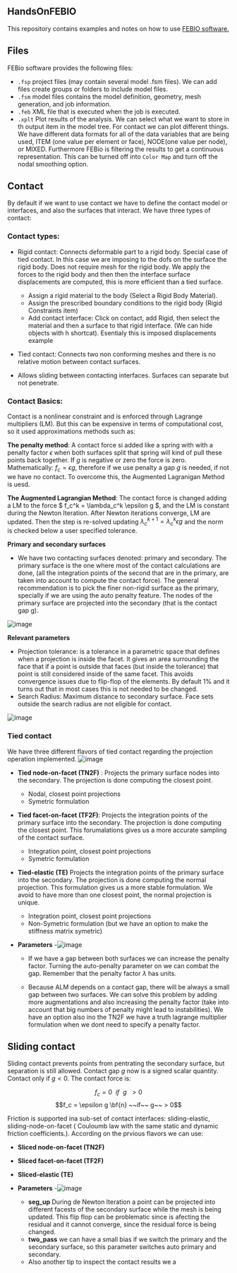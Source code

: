 ## HandsOnFEBIO
This repository contains examples and notes on how to use [FEBIO software.](https://febio.org/)
## Files
FEBio software provides the following files: 

-  `.fsp` project files (may contain several model .fsm files). We can add files create groups or folders to include model files.
-  `.fsm` model files contains the model definition, geometry, mesh generation, and job information. 
- `.feb` XML file that is executed when the job is executed.
- `.xplt` Plot results of the analysis. We can select what we want to store in th output item in the model tree. For contact we can plot different things. We have different data formats for all of the data variables that are being used, ITEM (one value per element or face), NODE(one value per node), or MIXED. Furthermore FEBio is filtering the results to get a continuous representation. This can be turned off into `Color Map` and turn off the nodal smoothing option. 


## Contact

By default if we want to use contact we have to define the contact model or interfaces, and also the surfaces that interact. We have three types of contact:

### Contact types:
- Rigid contact: Connects deformable part to a rigid body. Special case of tied contact. In this case we are imposing to the dofs on the surface the rigid body. Does not require mesh for the rigid body. We apply the forces to the rigid body and then then the interface surface displacements are computed, this is more efficient than a tied surface. 

    - Assign a rigid material to the body (Select a Rigid Body Material).
    - Assign the prescribed boundary conditions to the rigid body (Rigid Constraints item)
    - Add contact interface: Click on contact, add Rigid, then select the material and then a surface to that rigid interface. (We can hide objects with h shortcat). Esentialy this is imposed displacements example 

- Tied contact: Connects two non conforming meshes and there is no relative motion between contact surfaces. 

- Allows sliding between contacting interfaces. Surfaces can separate but not penetrate. 


### Contact Basics:

Contact is a nonlinear constraint and is enforced through Lagrange multipliers (LM). But this can be expensive in terms of computational cost, so it used approximations methods such as:

**The penalty method**: A contact force si added like a spring with with a penalty factor $\epsilon$ when both surfaces split that spring will kind of pull these points back together. If  $g$ is negative or zero the force is zero. Mathematically: $f_c = \epsilon g$, therefore if we use penalty a gap $g$ is needed, if not we have no contact. To overcome this, the Augmented Lagranigan Method is uesd. 

**The Augmented Lagrangian Method**: The contact force is changed adding a LM to the force $ f_c^k = \lambda_c^k \epsilon g $, and the LM is constant during the Newton Iteration. After Newton iterations converge, LM are updated. Then the step is re-solved updating  $\lambda_c^{k+1} = \lambda_c^k \epsilon g$ and the norm is checked below a user specified tolerance. 


**Primary and secondary surfaces**
- We have two contacting surfaces denoted: primary and secondary. The primary surface is the one where most of the contact calculations are done, (all the integration points of the second that are in the primary, are taken into account to compute the contact force). The general recommendation is to pick the finer  non-rigid surface as the  primary, specially if we are using the auto penalty feature. The nodes of the primary surface are projected into the secondary (that is the contact gap g).

![image](https://user-images.githubusercontent.com/50339940/208787635-6ea89b2b-8a49-4750-940e-769d4ccfd4c2.png)

**Relevant parameters**
- Projection tolerance: is a tolerance in a parametric space that defines when a projection is inside the facet. It gives an area surrounding the face that if a point is outside that faces (but inside the tolerance) that point is still considered inside of the same facet. This avoids convergence issues due to flip-flop of the elements. By default 1% and it turns out that in most cases this is not needed to be changed. 
-  Search Radius: Maximum distance to secondary surface. Face sets  outside the search radius are not eligible for contact. 

![image](https://user-images.githubusercontent.com/50339940/208787804-8771091f-27d5-4b44-8f1f-029216d19797.png)

### Tied contact 

We have three different flavors of tied contact regarding the projection operation implemented. 
![image](https://user-images.githubusercontent.com/50339940/208970420-52d20f6e-96c3-4506-8cbd-c3e55aed93e6.png)

- **Tied node-on-facet (TN2F)** : Projects the primary surface nodes into the secondary. The projection is done computing the closest point. 
    - Nodal, closest point projections
    - Symetric formulation
- **Tied facet-on-facet (TF2F)**: Projects the integration points of the primary surface into the secondary. The projection is done computing the closest point. This forumalations gives us a more accurate sampling of the contact surface.
    - Integration point, closest point projections
    - Symetric formulation

- **Tied-elastic (TE)** Projects the integration points of the primary surface into the secondary. The projection is done computing the normal projection. This formulation gives us a more stable formulation. We avoid to have more than one closest point, the normal projection is unique. 
    - Integration point, closest point projections
    - Non-Symetric formulation (but we have an option to make the stiffness matrix symetric)

- **Parameters**
    -![image](https://user-images.githubusercontent.com/50339940/208972615-34416c75-8dc3-4bbf-9039-ff0754fadc3f.png)

    - If we have a gap between both surfaces we can increase the penalty factor. Turning the auto-penalty parameter on we can combat the gap. Remember that the penalty factor $\lambda$ has units.  

    - Because ALM depends on a contact gap, there will be always a small gap between two surfaces. We can solve this problem by adding more augmentations and also increasing the penalty factor (take into account that big numbers of penalty might lead to instabilities). We have an option also ino the TN2F we have a truth lagrange multiplier formulation when we dont need to specify a penalty factor. 


## Sliding contact
Sliding contact prevents points from pentrating the secondary surface, but separation is still allowed. Contact gap $g$ now is a signed scalar quantity. Contact only if $g<0$. The contact force is:

$$ f_c = 0 ~~if~~ g~~ > 0 $$
$$f_c =  \epsilon g \bf{n} ~~if~~ g~~ > 0$$

Friction is supported ina sub-set of contact interfaces: sliding-elastic, sliding-node-on-facet ( Couloumb law with the same static and dynamic friction coefficients.). According on the prvious flavors we can use:

- **Sliced node-on-facet (TN2F)** 
- **Sliced facet-on-facet (TF2F)**
- **Sliced-elastic (TE)** 


- **Parameters**
    -![image](https://user-images.githubusercontent.com/50339940/208977831-1ae4665a-366b-494d-98c1-f32101902d81.png)
    - **seg_up** During de Newton Iteration a point can be projected into different facests of the secondary surface while the mesh is being updated. This flip flop can be problematic since is afecting the residual and it cannot converge, since the residual force is being changed. 
    - **two_pass** we can have a small bias if we switch the primary and the secondary surface, so this parameter switches auto primary and secondary. 
    - Also another tip to inspect the contact results we a 